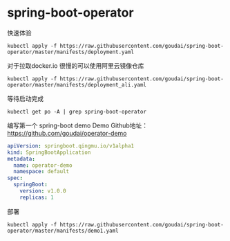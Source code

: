 # spring-boot-operator
快速体验
```shell script
kubectl apply -f https://raw.githubusercontent.com/goudai/spring-boot-operator/master/manifests/deployment.yaml
```
对于拉取docker.io 很慢的可以使用阿里云镜像仓库
```shell script
kubectl apply -f https://raw.githubusercontent.com/goudai/spring-boot-operator/master/manifests/deployment_ali.yaml
```

等待启动完成
```shell script
kubectl get po -A | grep spring-boot-operator
```
编写第一个 spring-boot demo
Demo Github地址：https://github.com/goudai/operator-demo

```yaml
apiVersion: springboot.qingmu.io/v1alpha1
kind: SpringBootApplication
metadata:
  name: operator-demo
  namespace: default
spec:
  springBoot:
    version: v1.0.0
    replicas: 1
```
部署
```shell script
kubectl apply -f https://raw.githubusercontent.com/goudai/spring-boot-operator/master/manifests/demo1.yaml
```


